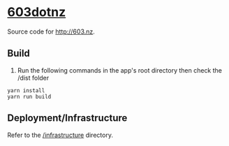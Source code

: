 # [603dotnz](http://603.nz)

Source code for http://603.nz.

## Build
1. Run the following commands in the app's root directory then check the /dist folder
```
yarn install
yarn run build
```

## Deployment/Infrastructure

Refer to the [/infrastructure](./infrastructure) directory.


